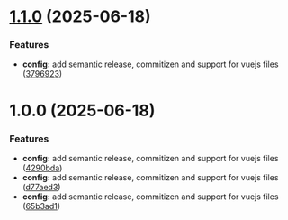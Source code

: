 # [1.1.0](https://github.com/elecash/dotairc/compare/v1.0.3...v1.1.0) (2025-06-18)


### Features

* **config:** add semantic release, commitizen and support for vuejs files ([3796923](https://github.com/elecash/dotairc/commit/379692321fc5e71df240ac834517762806b114be))

# 1.0.0 (2025-06-18)


### Features

* **config:** add semantic release, commitizen and support for vuejs files ([4290bda](https://github.com/elecash/dotairc/commit/4290bda616a1b8ac426612ebcf4d2f9a1942446a))
* **config:** add semantic release, commitizen and support for vuejs files ([d77aed3](https://github.com/elecash/dotairc/commit/d77aed36bf43bfd680ac95293cb03bcaa3f1fcab))
* **config:** add semantic release, commitizen and support for vuejs files ([65b3ad1](https://github.com/elecash/dotairc/commit/65b3ad14c78469366508f24079f7134f2a8708a4))
